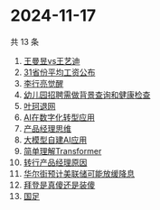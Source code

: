 # 2024-11-17

共 13 条

<!-- BEGIN ZHIHUSEARCH -->
<!-- 最后更新时间 Sun Nov 17 2024 21:17:03 GMT+0800 (China Standard Time) -->
1. [王曼昱vs王艺迪](https://www.zhihu.com/search?q=王曼昱vs王艺迪)
1. [31省份平均工资公布](https://www.zhihu.com/search?q=31省份平均工资公布)
1. [李行亮觉醒](https://www.zhihu.com/search?q=李行亮觉醒)
1. [幼儿园招聘需做背景查询和健康检查](https://www.zhihu.com/search?q=幼儿园招聘需做背景查询和健康检查)
1. [叶珂退网](https://www.zhihu.com/search?q=叶珂退网)
1. [AI在数字化转型应用](https://www.zhihu.com/search?q=AI在数字化转型应用)
1. [产品经理思维](https://www.zhihu.com/search?q=产品经理思维)
1. [大模型自建AI应用](https://www.zhihu.com/search?q=大模型自建AI应用)
1. [简单理解Transformer](https://www.zhihu.com/search?q=简单理解Transformer)
1. [转行产品经理原因](https://www.zhihu.com/search?q=转行产品经理原因)
1. [华尔街预计美联储可能放缓降息](https://www.zhihu.com/search?q=华尔街预计美联储可能放缓降息)
1. [拜登是真傻还是装傻](https://www.zhihu.com/search?q=拜登是真傻还是装傻)
1. [国足](https://www.zhihu.com/search?q=国足)
<!-- END ZHIHUSEARCH -->
